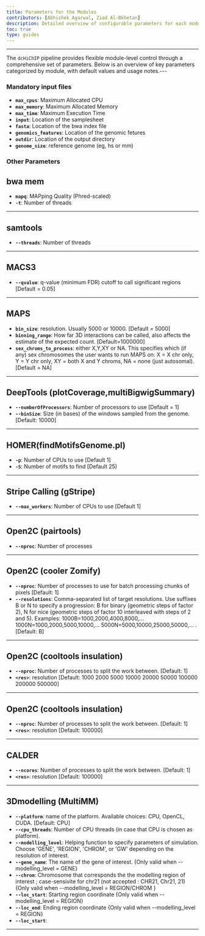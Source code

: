```yaml
---
title: Parameters for the Modules
contributors: [Abhishek Agarwal, Ziad Al-Bkhetan]
description: Detailed overview of configurable parameters for each module in the dcHiChIP pipeline.
toc: true
type: guides
---
```


---

The `dcHiChIP` pipeline provides flexible module-level control through a comprehensive set of parameters. Below is an overview of key parameters categorized by module, with default values and usage notes.---

### Mandatory input files

- **`max_cpus`**: Maximum Allocated CPU
- **`max_memory`**: Maximum Allocated Memory
- **`max_time`**: Maximum Execution Time
- **`input`**: Location of the samplesheet
- **`fasta`**: Location of the bwa index file
- **`genomics_features`**: Location of the genomic fetures
- **`outdir`**: Location of the output directory
- **`genome_size`**: reference genome (eg, hs or mm)

### Other Parameters

## bwa mem
- **`mapq`**: MAPping Quality (Phred-scaled)
- **`-t`**: Number of threads
---

## samtools
- **`--threads`**: Number of threads
---

## MACS3
- **`--qvalue`**: q-value (minimum FDR) cutoff to call significant regions [Default = 0.05]
---

## MAPS
- **`bin_size`**: resolution. Usually 5000 or 10000. [Default = 5000]
- **`binning_range`**: How far 3D interactions can be called, also affects the estimate of the expected count. [Default=1000000]
- **`sex_chroms_to_process`**: either X,Y,XY or NA. This specifies which (if any) sex chromosomes the user wants to run MAPS on: X = X chr only, Y = Y chr only, XY = both X and Y chroms, NA = none (just autosomal). [Default = NA]
---

## DeepTools (plotCoverage,multiBigwigSummary) 
- **`--numberOfProcessors`**: Number of processors to use [Default = 1]
- **`--binSize`**: Size (in bases) of the windows sampled from the genome. [Default: 10000]
---

## HOMER(findMotifsGenome.pl)
- **`-p`**: Number of CPUs to use [Default 1]
- **`-S`**: Number of motifs to find [Default 25)
---

## Stripe Calling (gStripe)
- **`--max_workers`**: Number of CPUs to use [Default 1]
---

## Open2C (pairtools)
- **`--nproc`**: Number of processes
---

## Open2C (cooler Zomify)
- **`--nproc`**: Number of processes to use for batch processing chunks of pixels [Default: 1]
- **`--resolutions`**: Comma-separated list of target resolutions. Use suffixes B or N to specify a progression: B for binary (geometric steps of factor 2), N for nice (geometric steps of factor 10 interleaved with steps of 2 and 5). Examples: 1000B=1000,2000,4000,8000,… 1000N=1000,2000,5000,10000,… 5000N=5000,10000,25000,50000,… . [Default: B]
---

## Open2C (cooltools insulation)
- **`--nproc`**: Number of processes to split the work between. [Default: 1]
- **`<res>`**: resolution [Default: 1000 2000 5000 10000 20000 50000 100000 200000 500000]
---

## Open2C (cooltools insulation)
- **`--nproc`**: Number of processes to split the work between. [Default: 1]
- **`<res>`**: resolution [Default: 100000]
---

## CALDER
- **`--ncores`**: Number of processes to split the work between. [Default: 1]
- **`<res>`**: resolution [Default: 100000]
---

## 3Dmodelling (MultiMM)
- **`--platform`**: name of the platform. Available choices: CPU, OpenCL, CUDA. [Default: CPU]
- **`--cpu_threads`**: Number of CPU threads (in case that CPU is chosen as platform).
- **`--modelling_level`**: Helping function to specify parameters of simulation. Choose 'GENE', 'REGION', 'CHROM', or 'GW' depending on the resolution of interest.
- **`--gene_name`**: The name of the gene of interest. {Only valid when --modelling_level = GENE}
- **`--chrom`**: Chromosome that corresponds the the modelling region of interest ; case-sensivite for chr21 (not accepted : CHR21, Chr21, 21) {Only valid when --modelling_level = REGION/CHROM }
- **`--loc_start`**: Starting region coordinate {Only valid when --modelling_level = REGION}
- **`--loc_end`**: Ending region coordinate {Only valid when --modelling_level = REGION}
- **`--loc_start`**:
---





